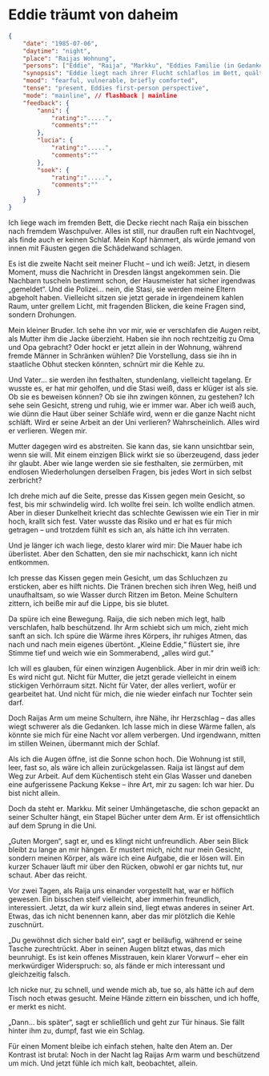 # Eddie träumt von daheim

```json
{
    "date": "1985-07-06",
    "daytime": "night",
    "place": "Raijas Wohnung",
    "persons": ["Eddie", "Raija", "Markku", "Eddies Familie (in Gedanken)"],
    "synopsis": "Eddie liegt nach ihrer Flucht schlaflos im Bett, quält sich mit Schuldgefühlen um ihre Familie; Raija tröstet sie in der Nacht, doch am Morgen fühlt sie sich von Markku unbehaglich beobachtet.",
    "mood": "fearful, vulnerable, briefly comforted",
    "tense": "present, Eddies first-person perspective",
    "mode": "mainline", // flashback | mainline
    "feedback": {
        "anni": {
            "rating":".....",
            "comments":""
        },
        "lucia": {
            "rating":".....",
            "comments":""
        },
        "soek": {
            "rating":".....",
            "comments":""
        }
    }
}
```

Ich liege wach im fremden Bett, die Decke riecht nach Raija ein bisschen nach fremdem Waschpulver. Alles ist still, nur draußen ruft ein Nachtvogel, als finde auch er keinen Schlaf. Mein Kopf hämmert, als würde jemand von innen mit Fäusten gegen die Schädelwand schlagen.

Es ist die zweite Nacht seit meiner Flucht – und ich weiß: Jetzt, in diesem Moment, muss die Nachricht in Dresden längst angekommen sein. Die Nachbarn tuscheln bestimmt schon, der Hausmeister hat sicher irgendwas „gemeldet“. Und die Polizei… nein, die Stasi, sie werden meine Eltern abgeholt haben. Vielleicht sitzen sie jetzt gerade in irgendeinem kahlen Raum, unter grellem Licht, mit fragenden Blicken, die keine Fragen sind, sondern Drohungen.

Mein kleiner Bruder. Ich sehe ihn vor mir, wie er verschlafen die Augen reibt, als Mutter ihm die Jacke überzieht. Haben sie ihn noch rechtzeitig zu Oma und Opa gebracht? Oder hockt er jetzt allein in der Wohnung, während fremde Männer in Schränken wühlen? Die Vorstellung, dass sie ihn in staatliche Obhut stecken könnten, schnürt mir die Kehle zu.

Und Vater… sie werden ihn festhalten, stundenlang, vielleicht tagelang. Er wusste es, er hat mir geholfen, und die Stasi weiß, dass er klüger ist als sie. Ob sie es beweisen können? Ob sie ihn zwingen können, zu gestehen? Ich sehe sein Gesicht, streng und ruhig, wie er immer war. Aber ich weiß auch, wie dünn die Haut über seiner Schläfe wird, wenn er die ganze Nacht nicht schläft. Wird er seine Arbeit an der Uni verlieren? Wahrscheinlich. Alles wird er verlieren. Wegen mir.

Mutter dagegen wird es abstreiten. Sie kann das, sie kann unsichtbar sein, wenn sie will. Mit einem einzigen Blick wirkt sie so überzeugend, dass jeder ihr glaubt. Aber wie lange werden sie sie festhalten, sie zermürben, mit endlosen Wiederholungen derselben Fragen, bis jedes Wort in sich selbst zerbricht?

Ich drehe mich auf die Seite, presse das Kissen gegen mein Gesicht, so fest, bis mir schwindelig wird. Ich wollte frei sein. Ich wollte endlich atmen. Aber in dieser Dunkelheit kriecht das schlechte Gewissen wie ein Tier in mir hoch, krallt sich fest. Vater wusste das Risiko und er hat es für mich getragen – und trotzdem fühlt es sich an, als hätte ich ihn verraten.

Und je länger ich wach liege, desto klarer wird mir: Die Mauer habe ich überlistet. Aber den Schatten, den sie mir nachschickt, kann ich nicht entkommen.

Ich presse das Kissen gegen mein Gesicht, um das Schluchzen zu ersticken, aber es hilft nichts. Die Tränen brechen sich ihren Weg, heiß und unaufhaltsam, so wie Wasser durch Ritzen im Beton. Meine Schultern zittern, ich beiße mir auf die Lippe, bis sie blutet.

Da spüre ich eine Bewegung. Raija, die sich neben mich legt, halb verschlafen, halb beschützend. Ihr Arm schiebt sich um mich, zieht mich sanft an sich. Ich spüre die Wärme ihres Körpers, ihr ruhiges Atmen, das nach und nach mein eigenes übertönt. „Kleine Eddie,“ flüstert sie, ihre Stimme tief und weich wie ein Sommerabend, „alles wird gut.“

Ich will es glauben, für einen winzigen Augenblick. Aber in mir drin weiß ich: Es wird nicht gut. Nicht für Mutter, die jetzt gerade vielleicht in einem stickigen Verhörraum sitzt. Nicht für Vater, der alles verliert, wofür er gearbeitet hat. Und nicht für mich, die nie wieder einfach nur Tochter sein darf.

Doch Raijas Arm um meine Schultern, ihre Nähe, ihr Herzschlag – das alles wiegt schwerer als die Gedanken. Ich lasse mich in diese Wärme fallen, als könnte sie mich für eine Nacht vor allem verbergen. Und irgendwann, mitten im stillen Weinen, übermannt mich der Schlaf.

Als ich die Augen öffne, ist die Sonne schon hoch. Die Wohnung ist still, leer, fast so, als wäre ich allein zurückgelassen. Raija ist längst auf dem Weg zur Arbeit. Auf dem Küchentisch steht ein Glas Wasser und daneben eine aufgerissene Packung Kekse – ihre Art, mir zu sagen: Ich war hier. Du bist nicht allein.

Doch da steht er. Markku. Mit seiner Umhängetasche, die schon gepackt an seiner Schulter hängt, ein Stapel Bücher unter dem Arm. Er ist offensichtlich auf dem Sprung in die Uni.

„Guten Morgen“, sagt er, und es klingt nicht unfreundlich. Aber sein Blick bleibt zu lange an mir hängen. Er mustert mich, nicht nur mein Gesicht, sondern meinen Körper, als wäre ich eine Aufgabe, die er lösen will. Ein kurzer Schauer läuft mir über den Rücken, obwohl er gar nichts tut, nur schaut. Aber das reicht.

Vor zwei Tagen, als Raija uns einander vorgestellt hat, war er höflich gewesen. Ein bisschen steif vielleicht, aber immerhin freundlich, interessiert. Jetzt, da wir kurz allein sind, liegt etwas anderes in seiner Art. Etwas, das ich nicht benennen kann, aber das mir plötzlich die Kehle zuschnürt.

„Du gewöhnst dich sicher bald ein“, sagt er beiläufig, während er seine Tasche zurechtrückt. Aber in seinen Augen blitzt etwas, das mich beunruhigt. Es ist kein offenes Misstrauen, kein klarer Vorwurf – eher ein merkwürdiger Widerspruch: so, als fände er mich interessant und gleichzeitig falsch.

Ich nicke nur, zu schnell, und wende mich ab, tue so, als hätte ich auf dem Tisch noch etwas gesucht. Meine Hände zittern ein bisschen, und ich hoffe, er merkt es nicht.

„Dann… bis später“, sagt er schließlich und geht zur Tür hinaus. Sie fällt hinter ihm zu, dumpf, fast wie ein Schlag.

Für einen Moment bleibe ich einfach stehen, halte den Atem an. Der Kontrast ist brutal: Noch in der Nacht lag Raijas Arm warm und beschützend um mich. Und jetzt fühle ich mich kalt, beobachtet, allein.
